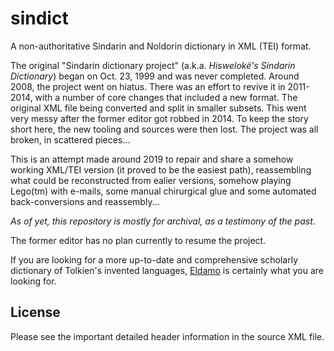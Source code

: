 # sindict
A non-authoritative Sindarin and Noldorin dictionary in XML (TEI) format.

The original "Sindarin dictionary project" (a.k.a. _Hiswelokë's Sindarin Dictionary_) began on Oct. 23, 1999 and was never completed.
Around 2008, the project went on hiatus. There was an effort to revive it in 2011-2014, with a number of core changes that included a
new format. The original XML file being converted and split in smaller subsets. This went very messy after the former editor got
robbed in 2014. To keep the story short here, the new tooling and sources were then lost. The project was all broken, in scattered pieces...

This is an attempt made around 2019 to repair and share a somehow working XML/TEI version (it proved to be the easiest path), reassembling what could be
reconstructed from ealier versions, somehow playing Lego(tm) with e-mails, some manual chirurgical glue and some automated back-conversions and
reassembly...

_As of yet, this repository is mostly for archival, as a testimony of the past_. 

The former editor has no plan currently to resume the project.

If you are looking for a more up-to-date and comprehensive scholarly dictionary of Tolkien's invented languages, [Eldamo](https://github.com/pfstrack/eldamo)
is certainly what you are looking for.

## License

Please see the important detailed header information in the source XML file.


